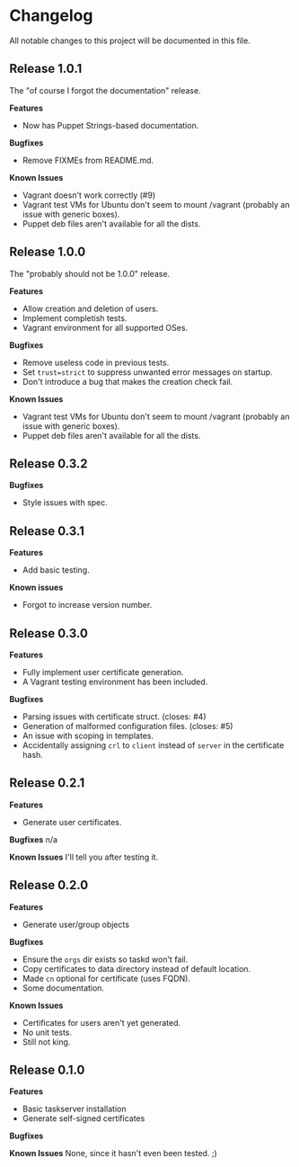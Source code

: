 # Changelog

All notable changes to this project will be documented in this file.

## Release 1.0.1

The "of course I forgot the documentation" release.

**Features**

* Now has Puppet Strings-based documentation.

**Bugfixes**

* Remove FIXMEs from README.md.

**Known Issues**

* Vagrant doesn't work correctly (#9)
* Vagrant test VMs for Ubuntu don't seem to mount /vagrant (probably an issue
  with generic boxes).
* Puppet deb files aren't available for all the dists.

## Release 1.0.0

The "probably should not be 1.0.0" release.

**Features**
* Allow creation and deletion of users.
* Implement completish tests.
* Vagrant environment for all supported OSes.

**Bugfixes**
* Remove useless code in previous tests.
* Set `trust=strict` to suppress unwanted error messages on startup.
* Don't introduce a bug that makes the creation check fail.

**Known Issues**
* Vagrant test VMs for Ubuntu don't seem to mount /vagrant (probably an issue
  with generic boxes).
* Puppet deb files aren't available for all the dists.

## Release 0.3.2

**Bugfixes**
* Style issues with spec.

## Release 0.3.1

**Features**
* Add basic testing.

**Known issues**
* Forgot to increase version number.

## Release 0.3.0

**Features**
* Fully implement user certificate generation.
* A Vagrant testing environment has been included.

**Bugfixes**
* Parsing issues with certificate struct. (closes: #4)
* Generation of malformed configuration files. (closes: #5)
* An issue with scoping in templates.
* Accidentally assigning `crl` to `client` instead of `server` in the
  certificate hash.

## Release 0.2.1

**Features**
* Generate user certificates.

**Bugfixes**
n/a

**Known Issues**
I'll tell you after testing it.

## Release 0.2.0

**Features**
* Generate user/group objects

**Bugfixes**
* Ensure the `orgs` dir exists so taskd won't fail.
* Copy certificates to data directory instead of default location.
* Made `cn` optional for certificate (uses FQDN).
* Some documentation.

**Known Issues**
* Certificates for users aren't yet generated.
* No unit tests.
* Still not king.

## Release 0.1.0

**Features**
* Basic taskserver installation
* Generate self-signed certificates

**Bugfixes**

**Known Issues**
None, since it hasn't even been tested. ;)
